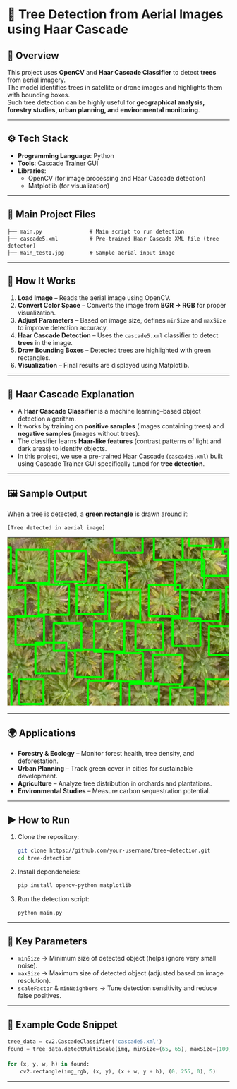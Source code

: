 # 🌳 Tree Detection from Aerial Images using Haar Cascade

## 📌 Overview
This project uses **OpenCV** and **Haar Cascade Classifier** to detect **trees** from aerial imagery.  
The model identifies trees in satellite or drone images and highlights them with bounding boxes.  
Such tree detection can be highly useful for **geographical analysis, forestry studies, urban planning, and environmental monitoring**.

---

## ⚙️ Tech Stack
- **Programming Language**: Python
- **Tools**: Cascade Trainer GUI
- **Libraries**:  
  - OpenCV (for image processing and Haar Cascade detection)  
  - Matplotlib (for visualization)  

---

## 📂 Main Project Files
```
├── main.py               # Main script to run detection
├── cascade5.xml          # Pre-trained Haar Cascade XML file (tree detector)
├── main_test1.jpg        # Sample aerial input image
```

---

## 🚀 How It Works
1. **Load Image** – Reads the aerial image using OpenCV.  
2. **Convert Color Space** – Converts the image from **BGR → RGB** for proper visualization.  
3. **Adjust Parameters** – Based on image size, defines `minSize` and `maxSize` to improve detection accuracy.  
4. **Haar Cascade Detection** – Uses the `cascade5.xml` classifier to detect **trees** in the image.  
5. **Draw Bounding Boxes** – Detected trees are highlighted with green rectangles.  
6. **Visualization** – Final results are displayed using Matplotlib.  

---

## 📜 Haar Cascade Explanation
- A **Haar Cascade Classifier** is a machine learning–based object detection algorithm.  
- It works by training on **positive samples** (images containing trees) and **negative samples** (images without trees).  
- The classifier learns **Haar-like features** (contrast patterns of light and dark areas) to identify objects.  
- In this project, we use a pre-trained Haar Cascade (`cascade5.xml`) built using Cascade Trainer GUI specifically tuned for **tree detection**.

---

## 🖼️ Sample Output
When a tree is detected, a **green rectangle** is drawn around it:  

```
[Tree detected in aerial image]
```

![Sample Output](sample.png) 

---

## 🌍 Applications
- **Forestry & Ecology** – Monitor forest health, tree density, and deforestation.  
- **Urban Planning** – Track green cover in cities for sustainable development.  
- **Agriculture** – Analyze tree distribution in orchards and plantations.  
- **Environmental Studies** – Measure carbon sequestration potential.  

---

## ▶️ How to Run
1. Clone the repository:
   ```bash
   git clone https://github.com/your-username/tree-detection.git
   cd tree-detection
   ```
2. Install dependencies:
   ```bash
   pip install opencv-python matplotlib
   ```
3. Run the detection script:
   ```bash
   python main.py
   ```

---

## 🔑 Key Parameters
- `minSize` → Minimum size of detected object (helps ignore very small noise).  
- `maxSize` → Maximum size of detected object (adjusted based on image resolution).  
- `scaleFactor` & `minNeighbors` → Tune detection sensitivity and reduce false positives.  

---

## 📖 Example Code Snippet
```python
tree_data = cv2.CascadeClassifier('cascade5.xml')
found = tree_data.detectMultiScale(img, minSize=(65, 65), maxSize=(100, 100))

for (x, y, w, h) in found:
    cv2.rectangle(img_rgb, (x, y), (x + w, y + h), (0, 255, 0), 5)
```


---

